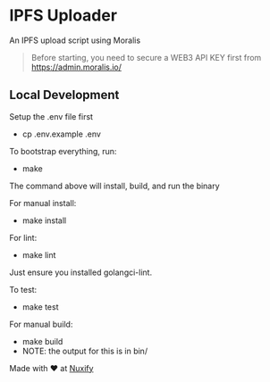 # IPFS Uploader
An IPFS upload script using Moralis

> Before starting, you need to secure a WEB3 API KEY first from https://admin.moralis.io/

## Local Development

Setup the .env file first
- cp .env.example .env

To bootstrap everything, run:
- make

The command above will install, build, and run the binary

For manual install:
- make install

For lint:
- make lint

Just ensure you installed golangci-lint.

To test:
- make test

For manual build:
- make build
- NOTE: the output for this is in bin/

Made with ❤️ at [Nuxify](https://nuxify.tech)
